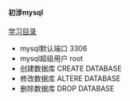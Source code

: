 ####  初涉mysql
[学习目录](https://www.imooc.com/learn/122)
- mysql默认端口 3306
- mysql超级用户 root
- 创建数据库 CREATE DATABASE
- 修改数据库 ALTERE DATABASE
- 删除数据库 DROP DATABASE